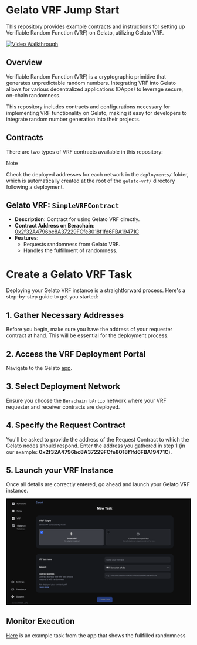 # Gelato VRF Jump Start

This repository provides example contracts and instructions for setting up Verifiable Random Function (VRF) on Gelato, utilizing Gelato VRF.

[![Video Walkthrough](https://img.youtube.com/vi/cUPjQYoH2OE/0.jpg)](https://youtu.be/cUPjQYoH2OE)


## Overview

Verifiable Random Function (VRF) is a cryptographic primitive that generates unpredictable random numbers. Integrating VRF into Gelato allows for various decentralized applications (DApps) to leverage secure, on-chain randomness.

This repository includes contracts and configurations necessary for implementing VRF functionality on Gelato, making it easy for developers to integrate random number generation into their projects.

## Contracts

There are two types of VRF contracts available in this repository:


> [!NOTE]  
> Check the deployed addresses for each network in the `deployments/` folder, which is automatically created at the root of the `gelato-vrf/` directory following a deployment.

## Gelato VRF: `SimpleVRFContract`

- **Description**: Contract for using Gelato VRF directly.
- **Contract Address on Berachain**: [0x2f32A4796bc8A37229FCfe8018f1fd6FBA19471C](https://bartio.beratrail.io/address/0x2f32A4796bc8A37229FCfe8018f1fd6FBA19471C)
- **Features**:
  - Requests randomness from Gelato VRF.
  - Handles the fulfillment of randomness.

# Create a Gelato VRF Task

Deploying your Gelato VRF instance is a straightforward process. Here's a step-by-step guide to get you started:

## 1. Gather Necessary Addresses
Before you begin, make sure you have the address of your requester contract at hand. This will be essential for the deployment process.

## 2. Access the VRF Deployment Portal
Navigate to the Gelato [app](https://app.gelato.network/vrf).

## 3. Select Deployment Network
Ensure you choose the `Berachain bArtio` network where your VRF requester and receiver contracts are deployed.

## 4. Specify the Request Contract
You'll be asked to provide the address of the Request Contract to which the Gelato nodes should respond. Enter the address you gathered in step 1 (in our example: **0x2f32A4796bc8A37229FCfe8018f1fd6FBA19471C**).

## 5. Launch your VRF Instance
Once all details are correctly entered, go ahead and launch your Gelato VRF instance.

![NewTask](./assets/newtask.png)

## Monitor Execution

[Here](https://app.gelato.network/functions/task/0x245da8aefefecdcc5ee72daee5805440102381c44304ca67ea8e54326b7e520d:80084?origin=vrf) is an example task from the app that shows the fullfilled randomness

